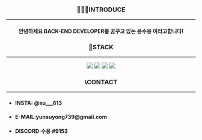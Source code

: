 <div align="center">
  <h3>🧑🏼‍💻INTRODUCE</h3>
  <hr>
  <h4>안녕하세요 BACK-END DEVELOPER를 꿈꾸고 있는 윤수용 이라고합니다!</h4>

  <h3>📘STACK</h3>
  <hr border="0.5px">
  <img src="https://img.shields.io/badge/python-3776AB?style=for-the-badge&logo=python&logoColor=white">
  <img src="https://img.shields.io/badge/django-092E20?style=for-the-badge&logo=django&logoColor=white">
  <img src="https://img.shields.io/badge/html5-E34F26?style=for-the-badge&logo=html5&logoColor=white">
  <img src="https://img.shields.io/badge/css-1572B6?style=for-the-badge&logo=css3&logoColor=white">
  <h3>📞CONTACT</h3>
  <hr>
  <div align="left">
  <ul>
    <li><h4>INSTA: @su___613</h4></li>
    <li><h4>E-MAIL:yunsuyong739@gmail.com</h4></li>
    <li><h4>DISCORD:수용 #9153</h4></li>
  </ul>
  </div>
 </div>
